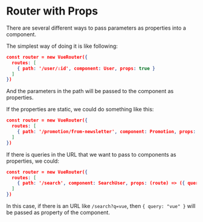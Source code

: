 # Router with Props

There are several different ways to pass parameters as properties into a component.

The simplest way of doing it is like following:

```json
const router = new VueRouter({
  routes: [
    { path: '/user/:id', component: User, props: true }
  ]
})
```

And the parameters in the path will be passed to the component as properties.

If the properties are static, we could do something like this:

```json
const router = new VueRouter({
  routes: [
    { path: '/promotion/from-newsletter', component: Promotion, props: { newsletterPopup: false } }
  ]
})
```

If there is queries in the URL that we want to pass to components as properties, we could:

```json
const router = new VueRouter({
  routes: [
    { path: '/search', component: SearchUser, props: (route) => ({ query: route.query.q }) }
  ]
})
```

In this case, if there is an URL like `/search?q=vue`, then `{ query: "vue" }` will be passed as property of the component.
